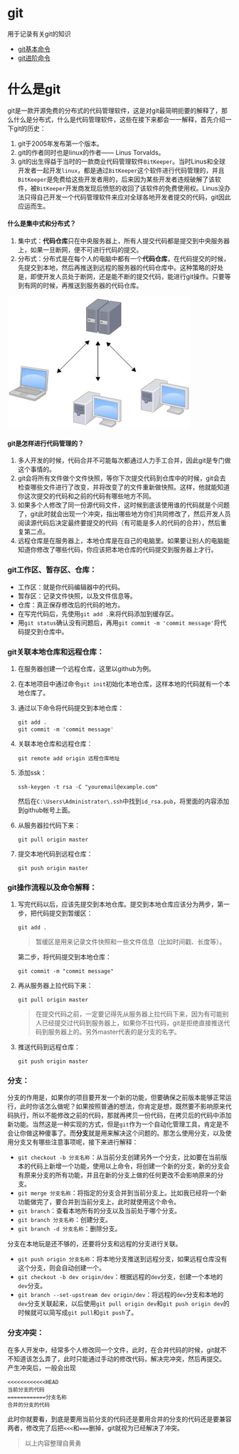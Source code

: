 # git
用于记录有关git的知识
- [git基本命令](git_base.md)
- [git进阶命令](git_upper.md)

# 什么是git

git是一款开源免费的分布式的代码管理软件，这是对git最简明扼要的解释了，那么什么是分布式，什么是代码管理软件，这些在接下来都会一一解释，首先介绍一下git的历史：

1. git于2005年发布第一个版本。
2. git的作者同时也是linux的作者—— Linus Torvalds。
3. git的出生得益于当时的一款商业代码管理软件`BitKeeper`。当时Linus和全球开发者一起开发`linux`，都是通过`BitKeeper`这个软件进行代码管理的，并且`BitKeeper`是免费给这些开发者用的，后来因为某些开发者违规破解了该软件，被`BitKeeper`开发商发现后愤怒的收回了该软件的免费使用权。Linus没办法只得自己开发一个代码管理软件来应对全球各地开发者提交的代码，git因此应运而生。

#### 什么是集中式和分布式？

1. 集中式：**代码仓库**只在中央服务器上，所有人提交代码都是提交到中央服务器上，如果一旦断网，便不可进行代码的提交。
2. 分布式：分布式是在每个人的电脑中都有一个**代码仓库**，在代码提交的时候，先提交到本地，然后再推送到远程的服务器的代码仓库中。这种策略的好处是，即使开发人员处于断网，还是能不断的提交代码，能进行git操作。只要等到有网的时候，再推送到服务器的代码仓库。

![img](images/集中式.jpg)

#### git是怎样进行代码管理的？

1. 多人开发的时候，代码合并不可能每次都通过人力手工合并，因此git是专门做这个事情的。
2. git会将所有文件做个文件快照，等你下次提交代码到仓库中的时候，git会去检查哪些文件进行了改变，并将改变了的文件重新做快照。这样，他就能知道你这次提交的代码和之前的代码有哪些地方不同。
3. 如果多个人修改了同一份源代码文件，这时候到底该使用谁的代码就是个问题了，git此时就会出现一个冲突，指出哪些地方你们共同修改了，然后开发人员阅读源代码后决定最终要提交的代码（有可能是多人的代码的合并），然后重复第二点。
4. 远程仓库是在服务器上，本地仓库是在自己的电脑里。如果要让别人的电脑能知道你修改了哪些代码，你应该把本地仓库的代码提交到服务器上才行。

### git工作区、暂存区、仓库：

- 工作区：就是你代码编辑器中的代码。
- 暂存区：记录文件快照，以及文件信息等。
- 仓库：真正保存修改后的代码的地方。
- 在写完代码后，先使用`git add .`来将代码添加到缓存区。
- 用`git status`确认没有问题后，再用`git commit -m 'commit message'`将代码提交到仓库中。

### git关联本地仓库和远程仓库：

1. 在服务器创建一个远程仓库，这里以github为例。

2. 在本地项目中通过命令`git init`初始化本地仓库，这样本地的代码就有一个本地仓库了。

3. 通过以下命令将代码提交到本地仓库：

   ```
   git add .
   git commit -m 'commit message'

   ```

4. 关联本地仓库和远程仓库：

   ```
   git remote add origin 远程仓库地址

   ```

5. 添加ssk：

   ```
   ssh-keygen -t rsa -C "youremail@example.com"

   ```

   然后在`C:\Users\Administrator\.ssh`中找到`id_rsa.pub`，将里面的内容添加到github帐号上面。

6. 从服务器拉代码下来：

   ```
   git pull origin master

   ```

7. 提交本地代码到远程仓库：

   ```
   git push origin master

   ```

### git操作流程以及命令解释：

1. 写完代码以后，应该先提交到本地仓库。提交到本地仓库应该分为两步，第一步，把代码提交到暂缓区：

   ```
   git add .

   ```

   > 暂缓区是用来记录文件快照和一些文件信息（比如时间戳、长度等）。

   第二步，将代码提交到本地仓库：

   ```
   git commit -m "commit message"

   ```

2. 再从服务器上拉代码下来：

   ```
   git pull origin master

   ```

   > 在提交代码之前，一定要记得先从服务器上拉代码下来，因为有可能别人已经提交过代码到服务器上，如果你不拉代码，git是拒绝直接推送代码到服务器上的。另外master代表的是分支的名字。

3. 推送代码到远程仓库：

   ```
   git push origin master

   ```

### 分支：

分支的作用是，如果你的项目要开发一个新的功能，但要确保之前版本能够正常运行，此时你该怎么做呢？如果按照普通的想法，你肯定是想，既然要不影响原来代码执行，所以不能修改之前的代码，那就再拷贝一份代码，在拷贝后的代码中添加新功能。当然这是一种实现的方式，但是`git`作为一个自动化管理工具，肯定是不会让你做这种傻事了。而**分支**就是用来解决这个问题的。那怎么使用分支，以及使用分支又有哪些注意事项呢，接下来进行解释：

- `git checkout -b 分支名称`：从当前分支创建另外一个分支，比如要在当前版本的代码上新增一个功能，使用以上命令，将创建一个新的分支，新的分支会有原来分支的所有功能，并且在新的分支上做的任何更改不会影响原来的分支。
- `git merge 分支名称`：将指定的分支合并到当前分支上。比如我已经将一个新功能做完了，要合并到当前分支上，此时就使用这个命令。
- `git branch`：查看本地所有的分支以及当前处于哪个分支。
- `git branch 分支名称`：创建分支。
- `git branch -d 分支名称`：删除分支。

分支在本地玩是还不够的，还要将分支和远程的分支进行关联。

- `git push origin 分支名称`：将本地分支推送到远程分支，如果远程仓库没有这个分支，则会自动创建一个。
- `git checkout -b dev origin/dev`：根据远程的`dev`分支，创建一个本地的`dev`分支。
- `git branch --set-upstream dev origin/dev`：将远程的`dev`分支和本地的`dev`分支关联起来，以后使用`git pull origin dev`和`git push origin dev`的时候就可以简写成`git pull`和`git push`了。

### 分支冲突：

在多人开发中，经常多个人修改同一个文件，此时，在合并代码的时候，git就不不知道该怎么弄了，此时只能通过手动的修改代码，解决完冲突，然后再提交。 产生冲突后，一般会出现

```
<<<<<<<<<<<<HEAD
当前分支的代码
============分支名称
合并的分支的代码

```

此时你就要看，到底是要用当前分支的代码还是要用合并的分支的代码还是要兼容两者，修改完了后把`<<<`和`===`删掉，git就视为已经解决了冲突。
> 以上内容整理自黄勇
